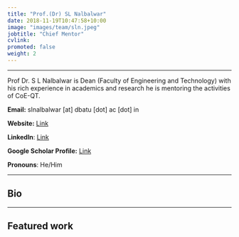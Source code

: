 ```yaml
---
title: "Prof.(Dr) SL Nalbalwar"
date: 2018-11-19T10:47:58+10:00
image: "images/team/sln.jpeg"
jobtitle: "Chief Mentor"
cvlink:  
promoted: false
weight: 2
---
```


---
Prof Dr. S L Nalbalwar is Dean (Faculty of Engineering and Technology) with  his rich experience in academics and research he is mentoring the activities of CoE-QT.

**Email:** slnalbalwar [at]  dbatu [dot] ac [dot] in 

**Website:** [Link](https://dbatu.ac.in/dr-sanjay-l-nalbalwar/)

**LinkedIn**: [Link](https://www.linkedin.com/in/dr-sanjay-nalbalwar/?originalSubdomain=in)

**Google Scholar Profile:** [Link](https://scholar.google.co.in/citations?user=PUECsiAAAAAJ&hl=en)

**Pronouns**: He/Him

---
## Bio
 

---
## Featured work

 
